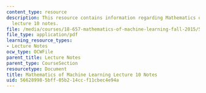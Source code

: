 ```yaml
---
content_type: resource
description: This resource contains information regarding Mathematics of machine learning
  lecture 10 notes.
file: /media/courses/18-657-mathematics-of-machine-learning-fall-2015/566289985bff05b214ccf11cbec4e94a_MIT18_657F15_L10.pdf
file_type: application/pdf
learning_resource_types:
- Lecture Notes
ocw_type: OCWFile
parent_title: Lecture Notes
parent_type: CourseSection
resourcetype: Document
title: Mathematics of Machine Learning Lecture 10 Notes
uid: 56628998-5bff-05b2-14cc-f11cbec4e94a
---
```

